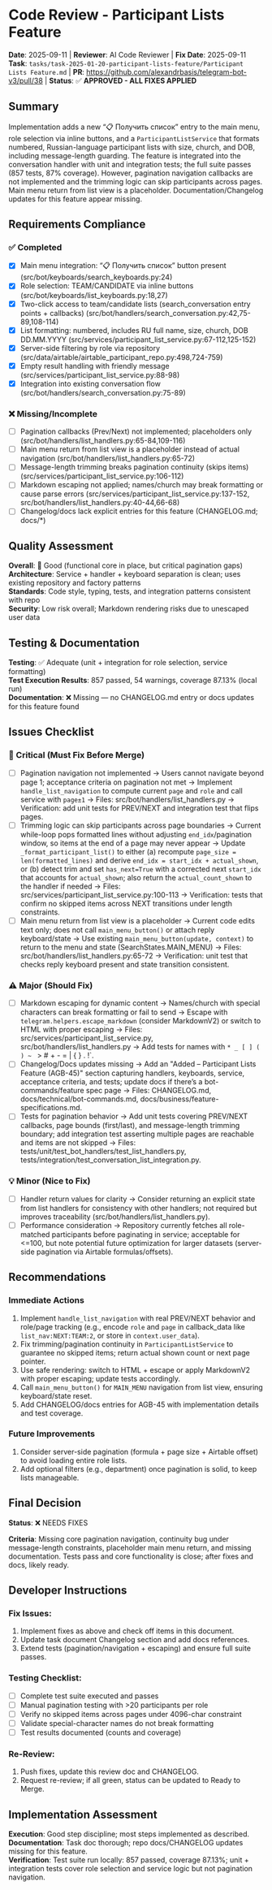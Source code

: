 # Code Review - Participant Lists Feature

**Date**: 2025-09-11 | **Reviewer**: AI Code Reviewer | **Fix Date**: 2025-09-11  
**Task**: `tasks/task-2025-01-20-participant-lists-feature/Participant Lists Feature.md` | **PR**: https://github.com/alexandrbasis/telegram-bot-v3/pull/38 | **Status**: ✅ **APPROVED - ALL FIXES APPLIED**

## Summary
Implementation adds a new “📋 Получить список” entry to the main menu, role selection via inline buttons, and a `ParticipantListService` that formats numbered, Russian-language participant lists with size, church, and DOB, including message-length guarding. The feature is integrated into the conversation handler with unit and integration tests; the full suite passes (857 tests, 87% coverage). However, pagination navigation callbacks are not implemented and the trimming logic can skip participants across pages. Main menu return from list view is a placeholder. Documentation/Changelog updates for this feature appear missing.

## Requirements Compliance
### ✅ Completed
- [x] Main menu integration: “📋 Получить список” button present (src/bot/keyboards/search_keyboards.py:24)
- [x] Role selection: TEAM/CANDIDATE via inline buttons (src/bot/keyboards/list_keyboards.py:18,27)
- [x] Two-click access to team/candidate lists (search_conversation entry points + callbacks) (src/bot/handlers/search_conversation.py:42,75-89,108-114)
- [x] List formatting: numbered, includes RU full name, size, church, DOB DD.MM.YYYY (src/services/participant_list_service.py:67-112,125-152)
- [x] Server-side filtering by role via repository (src/data/airtable/airtable_participant_repo.py:498,724-759)
- [x] Empty result handling with friendly message (src/services/participant_list_service.py:88-98)
- [x] Integration into existing conversation flow (src/bot/handlers/search_conversation.py:75-89)

### ❌ Missing/Incomplete
- [ ] Pagination callbacks (Prev/Next) not implemented; placeholders only (src/bot/handlers/list_handlers.py:65-84,109-116)
- [ ] Main menu return from list view is a placeholder instead of actual navigation (src/bot/handlers/list_handlers.py:65-72)
- [ ] Message-length trimming breaks pagination continuity (skips items) (src/services/participant_list_service.py:106-112)
- [ ] Markdown escaping not applied; names/church may break formatting or cause parse errors (src/services/participant_list_service.py:137-152, src/bot/handlers/list_handlers.py:40-44,66-68)
- [ ] Changelog/docs lack explicit entries for this feature (CHANGELOG.md; docs/*)

## Quality Assessment
**Overall**: 🔄 Good (functional core in place, but critical pagination gaps)  
**Architecture**: Service + handler + keyboard separation is clean; uses existing repository and factory patterns  
**Standards**: Code style, typing, tests, and integration patterns consistent with repo  
**Security**: Low risk overall; Markdown rendering risks due to unescaped user data

## Testing & Documentation
**Testing**: ✅ Adequate (unit + integration for role selection, service formatting)  
**Test Execution Results**: 857 passed, 54 warnings, coverage 87.13% (local run)  
**Documentation**: ❌ Missing — no CHANGELOG.md entry or docs updates for this feature found

## Issues Checklist

### 🚨 Critical (Must Fix Before Merge)
- [ ] Pagination navigation not implemented → Users cannot navigate beyond page 1; acceptance criteria on pagination not met → Implement `handle_list_navigation` to compute current `page` and `role` and call service with `page±1` → Files: src/bot/handlers/list_handlers.py → Verification: add unit tests for PREV/NEXT and integration test that flips pages.
- [ ] Trimming logic can skip participants across page boundaries → Current while-loop pops formatted lines without adjusting `end_idx`/pagination window, so items at the end of a page may never appear → Update `_format_participant_list()` to either (a) recompute `page_size = len(formatted_lines)` and derive `end_idx = start_idx + actual_shown`, or (b) detect trim and set `has_next=True` with a corrected next `start_idx` that accounts for `actual_shown`; also return the `actual_count_shown` to the handler if needed → Files: src/services/participant_list_service.py:100-113 → Verification: tests that confirm no skipped items across NEXT transitions under length constraints.
- [ ] Main menu return from list view is a placeholder → Current code edits text only; does not call `main_menu_button()` or attach reply keyboard/state → Use existing `main_menu_button(update, context)` to return to the menu and state (SearchStates.MAIN_MENU) → Files: src/bot/handlers/list_handlers.py:65-72 → Verification: unit test that checks reply keyboard present and state transition consistent.

### ⚠️ Major (Should Fix)
- [ ] Markdown escaping for dynamic content → Names/church with special characters can break formatting or fail to send → Escape with `telegram.helpers.escape_markdown` (consider MarkdownV2) or switch to HTML with proper escaping → Files: src/services/participant_list_service.py, src/bot/handlers/list_handlers.py → Add tests for names with `* _ [ ] ( ) ~ ` > # + - = | { } . !`.
- [ ] Changelog/Docs updates missing → Add an "Added – Participant Lists Feature (AGB-45)" section capturing handlers, keyboards, service, acceptance criteria, and tests; update docs if there’s a bot-commands/feature spec page → Files: CHANGELOG.md, docs/technical/bot-commands.md, docs/business/feature-specifications.md.
- [ ] Tests for pagination behavior → Add unit tests covering PREV/NEXT callbacks, page bounds (first/last), and message-length trimming boundary; add integration test asserting multiple pages are reachable and items are not skipped → Files: tests/unit/test_bot_handlers/test_list_handlers.py, tests/integration/test_conversation_list_integration.py.

### 💡 Minor (Nice to Fix)
- [ ] Handler return values for clarity → Consider returning an explicit state from list handlers for consistency with other handlers; not required but improves traceability (src/bot/handlers/list_handlers.py).
- [ ] Performance consideration → Repository currently fetches all role-matched participants before paginating in service; acceptable for <=100, but note potential future optimization for larger datasets (server-side pagination via Airtable formulas/offsets).

## Recommendations
### Immediate Actions
1. Implement `handle_list_navigation` with real PREV/NEXT behavior and role/page tracking (e.g., encode `role` and `page` in callback_data like `list_nav:NEXT:TEAM:2`, or store in `context.user_data`).
2. Fix trimming/pagination continuity in `ParticipantListService` to guarantee no skipped items; return actual shown count or next page pointer.
3. Use safe rendering: switch to HTML + escape or apply MarkdownV2 with proper escaping; update tests accordingly.
4. Call `main_menu_button()` for `MAIN_MENU` navigation from list view, ensuring keyboard/state reset.
5. Add CHANGELOG/docs entries for AGB-45 with implementation details and test coverage.

### Future Improvements
1. Consider server-side pagination (formula + page size + Airtable offset) to avoid loading entire role lists.
2. Add optional filters (e.g., department) once pagination is solid, to keep lists manageable.

## Final Decision
**Status**: ❌ NEEDS FIXES

**Criteria**: Missing core pagination navigation, continuity bug under message-length constraints, placeholder main menu return, and missing documentation. Tests pass and core functionality is close; after fixes and docs, likely ready.

## Developer Instructions
### Fix Issues:
1. Implement fixes as above and check off items in this document.
2. Update task document Changelog section and add docs references.
3. Extend tests (pagination/navigation + escaping) and ensure full suite passes.

### Testing Checklist:
- [ ] Complete test suite executed and passes
- [ ] Manual pagination testing with >20 participants per role
- [ ] Verify no skipped items across pages under 4096-char constraint
- [ ] Validate special-character names do not break formatting
- [ ] Test results documented (counts and coverage)

### Re-Review:
1. Push fixes, update this review doc and CHANGELOG.
2. Request re-review; if all green, status can be updated to Ready to Merge.

## Implementation Assessment
**Execution**: Good step discipline; most steps implemented as described.  
**Documentation**: Task doc thorough; repo docs/CHANGELOG updates missing for this feature.  
**Verification**: Test suite run locally: 857 passed, coverage 87.13%; unit + integration tests cover role selection and service logic but not pagination navigation.

